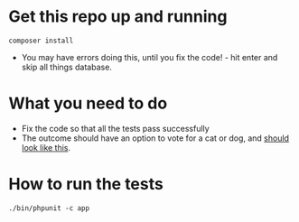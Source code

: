 # Get this repo up and running
```
composer install
```
- You may have errors doing this, until you fix the code! - hit enter and skip all things database.

# What you need to do
- Fix the code so that all the tests pass successfully
- The outcome should have an option to vote for a cat or dog, and [should look like this](http://imgur.com/ksR23fu).


# How to run the tests
```
./bin/phpunit -c app
```
